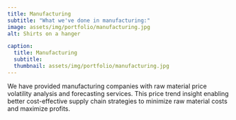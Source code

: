 ```yaml
---
title: Manufacturing
subtitle: "What we've done in manufacturing:"
image: assets/img/portfolio/manufacturing.jpg
alt: Shirts on a hanger

caption:
  title: Manufacturing
  subtitle:
  thumbnail: assets/img/portfolio/manufacturing.jpg
---
```

We have provided manufacturing companies with raw material price volatility analysis and forecasting services. This price trend insight enabling better cost-effective supply chain strategies to minimize raw material costs and maximize profits.